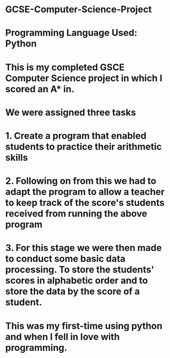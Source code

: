 # GCSE-Computer-Science-Project 

# Programming Language Used: Python 

# This is my completed GSCE Computer Science project in which I scored an A* in. 

# We were assigned three tasks 

# 1. Create a program that enabled students to practice their arithmetic skills 

# 2. Following on from this we had to adapt the program to allow a teacher to keep track of the score's students received from running the above program 

# 3. For this stage we were then made to conduct some basic data processing. To store the students' scores in alphabetic order and to store the data by the score of a student. 

  

# This was my first-time using python and when I fell in love with programming. 
